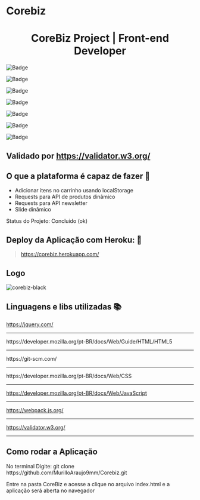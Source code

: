 # Corebiz
<h1 align="center"> CoreBiz Project | Front-end Developer </h1>

![Badge](https://img.shields.io/static/v1?label=html5&message=markuplanguage&color=blue&style=for-the-badge&logo=HTML5)

![Badge](https://img.shields.io/static/v1?label=CSS3&message=STYLESHEET&color=blue&style=for-the-badge&logo=CSS3)

![Badge](https://img.shields.io/static/v1?label=git&message=VERSIONCONTROL&color=blue&style=for-the-badge&logo=GIT)

![Badge](https://img.shields.io/static/v1?label=JAVASCRIPT&message=JAVASCRIPT&color=blue&style=for-the-badge&logo=JAVASCRIPT)

![Badge](https://img.shields.io/static/v1?label=jquery&message=lib&color=blue&style=for-the-badge&logo=JQUERY)


![Badge](https://img.shields.io/static/v1?label=HEROKU&message=HEROKU&color=79589F&style=for-the-badge&logo=HEROKU)


![Badge](https://img.shields.io/static/v1?label=webpack&message=webpack&color=79589F&style=for-the-badge&logo=webpack)


## Validado por https://validator.w3.org/



## O que a plataforma é capaz de fazer :checkered_flag:

<ul>
    <li>Adicionar itens no carrinho usando localStorage</li>
    <li>Requests para API de produtos dinâmico</li>
    <li>Requests para API newsletter</li>
    <li>Slide dinâmico</li>
</ul>

Status do Projeto: Concluido (ok)

## Deploy da Aplicação com Heroku: :dash:

> https://corebiz.herokuapp.com/

## Logo
![corebiz-black](https://user-images.githubusercontent.com/26441702/118388458-0037ae80-b5fb-11eb-8020-c27bca070bbd.jpg)


## Linguagens e libs utilizadas :books:

https://jquery.com/
<hr>
https://developer.mozilla.org/pt-BR/docs/Web/Guide/HTML/HTML5
<hr>
https://git-scm.com/
<hr>
https://developer.mozilla.org/pt-BR/docs/Web/CSS
<hr>

https://developer.mozilla.org/pt-BR/docs/Web/JavaScript
<hr>

https://webpack.js.org/
<hr>

https://validator.w3.org/

<hr>

## Como rodar a Aplicação

<p>No terminal Digite: git clone https://github.com/MurilloAraujo9mm/Corebiz.git


<p> Entre na pasta  CoreBiz  e acesse a clique no arquivo index.html e a aplicação será aberta no navegador</p>

